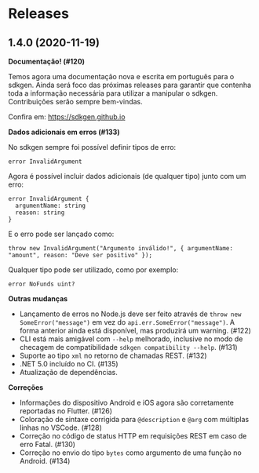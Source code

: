 # Releases

## 1.4.0 (2020-11-19)

**Documentação! (#120)**

Temos agora uma documentação nova e escrita em português para o sdkgen. Ainda será foco das próximas releases para garantir que contenha toda a informação necessária para utilizar a manipular o sdkgen. Contribuições serão sempre bem-vindas.

Confira em: https://sdkgen.github.io

**Dados adicionais em erros (#133)**

No sdkgen sempre foi possível definir tipos de erro:

```
error InvalidArgument
```

Agora é possível incluir dados adicionais (de qualquer tipo) junto com um erro:

```
error InvalidArgument {
  argumentName: string
  reason: string
}
```

E o erro pode ser lançado como:

```
throw new InvalidArgument("Argumento inválido!", { argumentName: "amount", reason: "Deve ser positivo" });
```

Qualquer tipo pode ser utilizado, como por exemplo:

```
error NoFunds uint?
```

**Outras mudanças**

- Lançamento de erros no Node.js deve ser feito através de `throw new SomeError("message")` em vez do `api.err.SomeError("message")`. A forma anterior ainda está disponível, mas produzirá um warning. (#122)
- CLI está mais amigável com `--help` melhorado, inclusive no modo de checagem de compatibilidade `sdkgen compatibility --help`. (#131)
- Suporte ao tipo `xml` no retorno de chamadas REST. (#132)
- .NET 5.0 incluído no CI. (#135)
- Atualização de dependências.

**Correções**

- Informações do dispositivo Android e iOS agora são corretamente reportadas no Flutter. (#126)
- Coloração de sintaxe corrigida para `@description` e `@arg` com múltiplas linhas no VSCode. (#128)
- Correção no código de status HTTP em requisições REST em caso de erro Fatal. (#130)
- Correção no envio do tipo `bytes` como argumento de uma função no Android. (#134)
